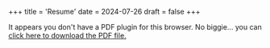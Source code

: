 +++
title = 'Resume'
date = 2024-07-26
draft = false
+++
<object data="/Conner Chu's Resume.pdf" type="application/pdf" width="100%" height="1020px">
    <p>It appears you don't have a PDF plugin for this browser. No biggie... you can <a href="/Conner Chu's Resume.pdf">click here to download the PDF file.</a></p>
</object>